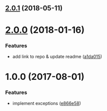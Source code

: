 <a name="2.0.1"></a>
## [2.0.1](https://github.com/adonisjs/adonis-generic-exceptions/compare/v2.0.0...v2.0.1) (2018-05-11)



<a name="2.0.0"></a>
# [2.0.0](https://github.com/adonisjs/adonis-generic-exceptions/compare/v1.0.0...v2.0.0) (2018-01-16)


### Features

* add link to repo & update readme ([a1da015](https://github.com/adonisjs/adonis-generic-exceptions/commit/a1da015))



<a name="1.0.0"></a>
# 1.0.0 (2017-08-01)


### Features

* implement exceptions ([e866e58](https://github.com/adonisjs/adonis-generic-exceptions/commit/e866e58))



